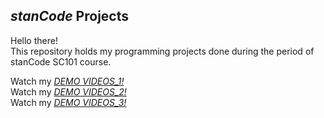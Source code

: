 ## *stanCode* Projects
Hello there!\
This repository holds my programming projects done during the period of stanCode SC101 course.

Watch my *[DEMO VIDEOS_1!](https://drive.google.com/file/d/1zrL4VMorgi9_F2cPKk8FRl_DWvjVI_SK/view?usp=share_link)*\
Watch my *[DEMO VIDEOS_2!](https://drive.google.com/file/d/1S6xGBBSmVpJnDlUFx1I7b7P7D2ihYSou/view?usp=share_link)*\
Watch my *[DEMO VIDEOS_3!](https://drive.google.com/file/d/1DXS9ugnR_j-frNfVkpWF4C0b7ou-tFQH/view?usp=share_link)*
